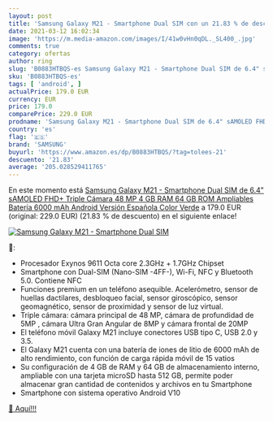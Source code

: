 ```yaml
---
layout: post
title: 'Samsung Galaxy M21 - Smartphone Dual SIM con un 21.83 % de descuento'
date: 2021-03-12 16:02:34
image: 'https://m.media-amazon.com/images/I/41w0vHn0qDL._SL400_.jpg'
comments: true
category: ofertas
author: ring
slug: 'B0883HTBQS-es Samsung Galaxy M21 - Smartphone Dual SIM de 6.4" sAMOLED...'
sku: 'B0883HTBQS-es'
tags: [ 'android', ]
actualPrice: 179.0 EUR
currency: EUR
price: 179.0
comparePrice: 229.0 EUR
prodname: 'Samsung Galaxy M21 - Smartphone Dual SIM de 6.4" sAMOLED FHD+  Triple Cámara 48 MP  4 GB RAM  64 GB ROM Ampliables  Batería 6000 mAh  Android  Versión Española  Color Verde'
country: 'es'
flag: '🇪🇸'
brand: 'SAMSUNG'
buyurl: 'https://www.amazon.es/dp/B0883HTBQS/?tag=tolees-21'
descuento: '21.83'
average: '205.028529411765'
---
```


En este momento está [Samsung Galaxy M21 - Smartphone Dual SIM de 6.4" sAMOLED FHD+  Triple Cámara 48 MP  4 GB RAM  64 GB ROM Ampliables  Batería 6000 mAh  Android  Versión Española  Color Verde](https://www.amazon.es/dp/B0883HTBQS/?tag=tolees-21) a 179.0 EUR (original: 229.0 EUR) (21.83 %  de descuento) en el siguiente enlace!

[![Samsung Galaxy M21 - Smartphone Dual SIM](https://m.media-amazon.com/images/I/41w0vHn0qDL._SL400_.jpg)](https://www.amazon.es/dp/B0883HTBQS/?tag=tolees-21)

🔎:

- Procesador Exynos 9611 Octa core 2.3GHz + 1.7GHz Chipset
- Smartphone con Dual-SIM (Nano-SIM -4FF-), Wi-Fi, NFC y Bluetooth 5.0. Contiene NFC
- Funciones premium en un teléfono asequible. Acelerómetro, sensor de huellas dactilares, desbloqueo facial, sensor giroscópico, sensor geomagnético, sensor de proximidad y sensor de luz virtual.
- Triple cámara: cámara principal de 48 MP, cámara de profundidad de 5MP , cámara Ultra Gran Angular de 8MP y cámara frontal de 20MP
- El teléfono móvil Galaxy M21 incluye conectores USB tipo C, USB 2.0 y 3.5.
- El Galaxy M21 cuenta con una batería de iones de litio de 6000 mAh de alto rendimiento, con función de carga rápida móvil de 15 vatios
- Su configuración de 4 GB de RAM y 64 GB de almacenamiento interno, ampliable con una tarjeta microSD hasta 512 GB, permite poder almacenar gran cantidad de contenidos y archivos en tu Smartphone
- Smartphone con sistema operativo Android V10

[🛒 Aquí!!!](https://www.amazon.es/dp/B0883HTBQS/?tag=tolees-21)
